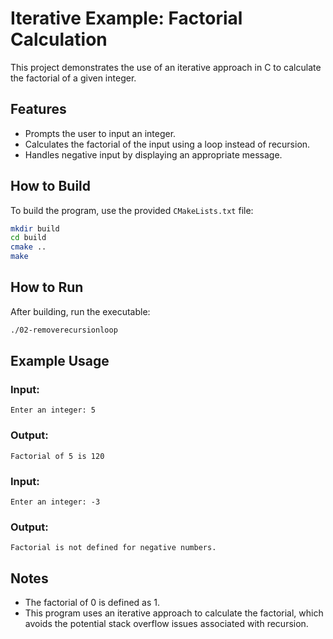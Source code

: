 # Iterative Example: Factorial Calculation

This project demonstrates the use of an iterative approach in C to calculate the factorial of a given integer.

## Features

- Prompts the user to input an integer.
- Calculates the factorial of the input using a loop instead of recursion.
- Handles negative input by displaying an appropriate message.

## How to Build

To build the program, use the provided `CMakeLists.txt` file:

```bash
mkdir build
cd build
cmake ..
make
```

## How to Run

After building, run the executable:

```bash
./02-removerecursionloop
```

## Example Usage

### Input:
```
Enter an integer: 5
```

### Output:
```
Factorial of 5 is 120
```

### Input:
```
Enter an integer: -3
```

### Output:
```
Factorial is not defined for negative numbers.
```

## Notes

- The factorial of 0 is defined as 1.
- This program uses an iterative approach to calculate the factorial, which avoids the potential stack overflow issues associated with recursion.

